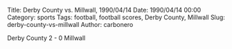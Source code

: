 Title: Derby County vs. Millwall, 1990/04/14
Date: 1990/04/14 00:00
Category: sports
Tags: football, football scores, Derby County, Millwall
Slug: derby-county-vs-millwall
Author: carbonero


Derby County 2 - 0 Millwall
